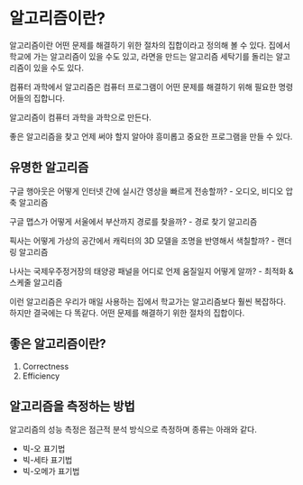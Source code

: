 # 알고리즘이란?
알고리즘이란 어떤 문제를 해결하기 위한 절차의 집합이라고 정의해 볼 수 있다. 집에서 학교에 가는 알고리즘이 있을 수도 있고, 라면을 만드는 알고리즘 세탁기를 돌리는 알고리즘이 있을 수도 있다.  
  
컴퓨터 과학에서 알고리즘은 컴퓨터 프로그램이 어떤 문제를 해결하기 위해 필요한 명령어들의 집합니다.
  
알고리즘이 컴퓨터 과학을 과학으로 만든다.
  
좋은 알고리즘을 찾고 언제 써야 할지 알아야 흥미롭고 중요한 프로그램을 만들 수 있다.

## 유명한 알고리즘
구글 행아웃은 어떻게 인터넷 간에 실시간 영상을 빠르게 전송할까? - 오디오, 비디오 압축 알고리즘

구글 맵스가 어떻게 서울에서 부산까지 경로를 찾을까? - 경로 찾기 알고리즘
  
픽사는 어떻게 가상의 공간에서 캐릭터의 3D 모델을 조명을 반영해서 색칠할까? - 랜더링 알고리즘

나사는 국제우주정거장의 태양광 패널을 어디로 언제 움질일지 어떻게 알까? - 최적화 & 스케줄 알고리즘

이런 알고리즘은 우리가 매일 사용하는 집에서 학교가는 알고리즘보다 훨씬 복잡하다. 하지만 결국에는 다 똑같다. 어떤 문제를 해결하기 위한 절차의 집합이다.

## 좋은 알고리즘이란?
1. Correctness
2. Efficiency

## 알고리즘을 측정하는 방법
알고리즘의 성능 측정은 점근적 분석 방식으로 측정하며 종류는 아래와 같다.
- 빅-오 표기법
- 빅-세타 표기법
- 빅-오메가 표기법
 
